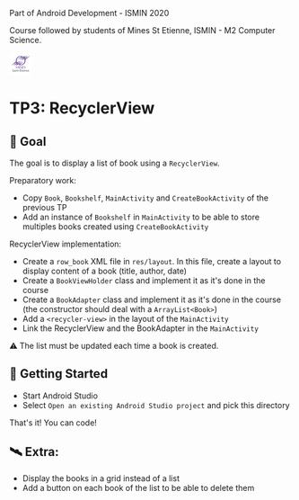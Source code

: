 Part of Android Development - ISMIN 2020

Course followed by students of Mines St Etienne, ISMIN - M2 Computer Science.

[![Mines St Etienne](./logo.png)](https://www.mines-stetienne.fr/)

# TP3: RecyclerView

## 📝 Goal

The goal is to display a list of book using a `RecyclerView`.

Preparatory work:
- Copy `Book`, `Bookshelf`, `MainActivity` and `CreateBookActivity` of the previous TP 
- Add an instance of `Bookshelf` in `MainActivity` to be able to store multiples books created using `CreateBookActivity`

RecyclerView implementation: 
- Create a `row_book` XML file in `res/layout`. In this file, create a layout to display content of a book (title, author, date)
- Create a `BookViewHolder` class and implement it as it's done in the course
- Create a `BookAdapter` class and implement it as it's done in the course (the constructor should deal with a `ArrayList<Book>`)
- Add a `<recycler-view>` in the layout of the `MainActivity`
- Link the RecyclerView and the BookAdapter in the `MainActivity`

⚠️ The list must be updated each time a book is created.

## 🚀 Getting Started

 - Start Android Studio
 - Select `Open an existing Android Studio project` and pick this directory

That's it! You can code!

## 🛰 Extra:

- Display the books in a grid instead of a list
- Add a button on each book of the list to be able to delete them